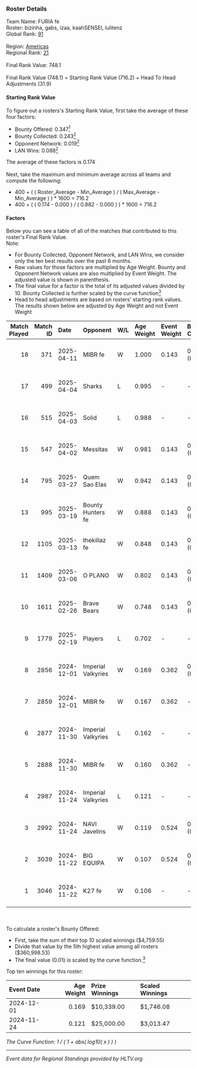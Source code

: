 ### Roster Details<br />
Team Name: FURIA fe<br />
Roster: bizinha, gabs, izaa, kaahSENSEI, lulitenz<br />
Global Rank: [91](../../standings_global_2025_05_05.md)<br />
<br />
Region: [Americas]( ../../standings_americas_2025_05_05.md)<br />
Regional Rank: [21]( ../../standings_americas_2025_05_05.md)<br />
<br />
Final Rank Value:  748.1<br />
<br />
Final Rank Value (748.1) = Starting Rank Value (716.2) + Head To Head Adjustments (31.9)<br />

#### Starting Rank Value<br />
To figure out a rosters's Starting Rank Value, first take the average of these four factors:<br />
- Bounty Offered: 0.347[<sup>1</sup>](#table2)
- Bounty Collected: 0.243[<sup>2</sup>](#table1)
- Opponent Network: 0.019[<sup>2</sup>](#table1)
- LAN Wins: 0.088[<sup>2</sup>](#table1)

The average of these factors is 0.174<br />
<br />
Next, take the maximum and minimum average across all teams and compute the following:<br />
- 400 + ( ( Roster_Average - Min_Average ) / ( Max_Average - Min_Average ) ) * 1600 = 716.2
- 400 + ( ( 0.174 - 0.000 ) / ( 0.882 - 0.000 ) ) * 1600 = 716.2


#### Factors<br />
Below you can see a table of all of the matches that contributed to this roster's Final Rank Value.<br />
Note:<br />

- For Bounty Collected, Opponent Network, and LAN Wins, we consider only the ten best results over the past 6 months.
- Raw values for those factors are multiplied by Age Weight. Bounty and Opponent Network values are also multiplied by Event Weight. The adjusted value is shown in parenthesis.
- The final value for a factor is the total of its adjusted values divided by 10. Bounty Collected is further scaled by the curve function[<sup>3</sup>](#curveFunction)
- Head to head adjustments are based on rosters' starting rank values. The results shown below are adjusted by Age Weight and not Event Weight
<span id="table1"></span><br />


| Match Played | Match ID | Date       | Opponent           | W/L | Age Weight | Event Weight | Bounty Collected | Opponent Network | LAN Wins  | H2H Adj. | Roster                                    |
| -: | -: | :- | :- | :- | :- | :- | :- | :- | :- | -: | :- |
|           18 |      371 | 2025-04-11 | MIBR fe            | W   | 1.000      | 0.143        | 0.003 (0.000)    | 0.281 (0.040)    | 0 (0.000) |    13.94 | bizinha, gabs, izaa, kaahSENSEI, lulitenz |
|           17 |      499 | 2025-04-04 | Sharks             | L   | 0.995      | -            | -                | -                | -         |   -10.00 | bizinha, gabs, izaa, kaahSENSEI, lulitenz |
|           16 |      515 | 2025-04-03 | Solid              | L   | 0.988      | -            | -                | -                | -         |   -15.60 | bizinha, gabs, izaa, kaahSENSEI, lulitenz |
|           15 |      547 | 2025-04-02 | Messitas           | W   | 0.981      | 0.143        | 0.003 (0.000)    | 0.044 (0.006)    | 0 (0.000) |     7.98 | bizinha, gabs, izaa, kaahSENSEI, lulitenz |
|           14 |      795 | 2025-03-27 | Quem Sao Elas      | W   | 0.942      | 0.143        | 0.004 (0.001)    | 0.137 (0.018)    | 0 (0.000) |     9.85 | bizinha, gabs, izaa, kaahSENSEI, lulitenz |
|           13 |      995 | 2025-03-19 | Bounty Hunters fe  | W   | 0.888      | 0.143        | 0.004 (0.000)    | 0.179 (0.023)    | 0 (0.000) |     8.24 | bizinha, gabs, izaa, kaahSENSEI, lulitenz |
|           12 |     1105 | 2025-03-13 | thekillaz fe       | W   | 0.848      | 0.143        | 0.003 (0.000)    | 0.138 (0.017)    | -         |     8.40 | bizinha, gabs, izaa, kaahSENSEI, lulitenz |
|           11 |     1409 | 2025-03-06 | O PLANO            | W   | 0.802      | 0.143        | 0.005 (0.001)    | 0.230 (0.026)    | -         |     9.04 | bizinha, gabs, izaa, kaahSENSEI, lulitenz |
|           10 |     1611 | 2025-02-26 | Brave Bears        | W   | 0.748      | 0.143        | 0.003 (0.000)    | -                | -         |     6.12 | bizinha, gabs, izaa, kaahSENSEI, lulitenz |
|            9 |     1779 | 2025-02-19 | Players            | L   | 0.702      | -            | -                | -                | -         |   -12.94 | bizinha, gabs, izaa, kaahSENSEI, lulitenz |
|            8 |     2856 | 2024-12-01 | Imperial Valkyries | W   | 0.169      | 0.362        | 0.048 (0.003)    | 0.265 (0.016)    | 1 (0.169) |     2.91 | bizinha, gabs, izaa, kaahSENSEI, lulitenz |
|            7 |     2859 | 2024-12-01 | MIBR fe            | W   | 0.167      | 0.362        | -                | 0.281 (0.017)    | 1 (0.167) |     2.10 | bizinha, gabs, izaa, kaahSENSEI, lulitenz |
|            6 |     2877 | 2024-11-30 | Imperial Valkyries | L   | 0.162      | -            | -                | -                | -         |    -2.32 | bizinha, gabs, izaa, kaahSENSEI, lulitenz |
|            5 |     2888 | 2024-11-30 | MIBR fe            | W   | 0.160      | 0.362        | -                | 0.281 (0.016)    | 1 (0.160) |     2.01 | bizinha, gabs, izaa, kaahSENSEI, lulitenz |
|            4 |     2987 | 2024-11-24 | Imperial Valkyries | L   | 0.121      | -            | -                | -                | -         |    -1.74 | bizinha, gabs, izaa, kaahSENSEI, lulitenz |
|            3 |     2992 | 2024-11-24 | NAVI Javelins      | W   | 0.119      | 0.524        | 0.015 (0.001)    | -                | 1 (0.119) |     1.65 | bizinha, gabs, izaa, kaahSENSEI, lulitenz |
|            2 |     3039 | 2024-11-22 | BIG EQUIPA         | W   | 0.107      | 0.524        | 0.010 (0.001)    | 0.205 (0.011)    | 1 (0.107) |     1.45 | bizinha, gabs, izaa, kaahSENSEI, lulitenz |
|            1 |     3046 | 2024-11-22 | K27 fe             | W   | 0.106      | -            | -                | -                | 1 (0.106) |     0.82 | bizinha, gabs, izaa, kaahSENSEI, lulitenz |

<br />
<span id="table2"></span><br />
To calculate a roster's Bounty Offered:<br />

- First, take the sum of their top 10 scaled winnings ($4,759.55)
- Divide that value by the 5th highest value among all rosters ($360,998.53)
- The final value (0.01) is scaled by the curve function.[<sup>3</sup>](#curveFunction)

Top ten winnings for this roster:<br />

| Event Date | Age Weight | Prize Winnings | Scaled Winnings |
| :- | -: | :- | :- |
| 2024-12-01 |      0.169 | $10,339.00     | $1,746.08       |
| 2024-11-24 |      0.121 | $25,000.00     | $3,013.47       |


<span id="curveFunction"></span>_The Curve Function: 1 / ( 1 + abs( log10( x ) ) )_<br />

---
_Event data for Regional Standings provided by HLTV.org_<br />

